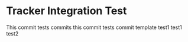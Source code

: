 # Tracker Integration Test
This commit tests commits
this commit tests commit template
test1
test1
test2
